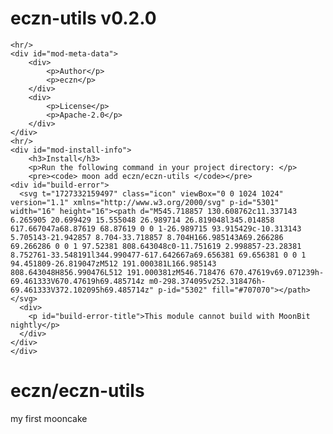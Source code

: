
<div id="mod-info">
    <h1 id="mod-title"> eczn-utils <span id="mod-version">v0.2.0</span></h1>
    
    <hr/>
    <div id="mod-meta-data">
        <div>
            <p>Author</p>
            <p>eczn</p>
        </div>
        <div>
            <p>License</p>
            <p>Apache-2.0</p>
        </div>
    </div>
    <hr/>
    <div id="mod-install-info">
        <h3>Install</h3>
        <p>Run the following command in your project directory: </p>
        <pre><code> moon add eczn/eczn-utils </code></pre>
    <div id="build-error"> 
      <svg t="1727332159497" class="icon" viewBox="0 0 1024 1024" version="1.1" xmlns="http://www.w3.org/2000/svg" p-id="5301" width="16" height="16"><path d="M545.718857 130.608762c11.337143 6.265905 20.699429 15.555048 26.989714 26.819048l345.014858 617.667047a68.87619 68.87619 0 0 1-26.989715 93.915429c-10.313143 5.705143-21.942857 8.704-33.718857 8.704H166.985143A69.266286 69.266286 0 0 1 97.52381 808.643048c0-11.751619 2.998857-23.28381 8.752761-33.548191l344.990477-617.642667a69.656381 69.656381 0 0 1 94.451809-26.819047zM512 191.000381L166.985143 808.643048H856.990476L512 191.000381zM546.718476 670.47619v69.071239h-69.461333V670.47619h69.485714z m0-298.374095v252.318476h-69.461333V372.102095h69.485714z" p-id="5302" fill="#707070"></path></svg>
      <div>
        <p id="build-error-title">This module cannot build with MoonBit nightly</p>
      </div>
    </div>
    </div>
</div>



# eczn/eczn-utils

my first mooncake 
